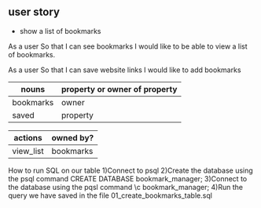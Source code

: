 ## user story
- show a list of bookmarks

As a user
So that I can see bookmarks
I would like to be able to view a list of bookmarks.

As a user
So that I can save website links
I would like to add bookmarks


nouns | property or owner of property
----- | -----------------------------
bookmarks | owner
saved | property



actions | owned by?
------- | ---------
view_list | bookmarks


How to run SQL on our table
 1)Connect to psql
 2)Create the database using the psql command CREATE DATABASE bookmark_manager;
 3)Connect to the database using the pqsl command \c bookmark_manager;
 4)Run the query we have saved in the file 01_create_bookmarks_table.sql

